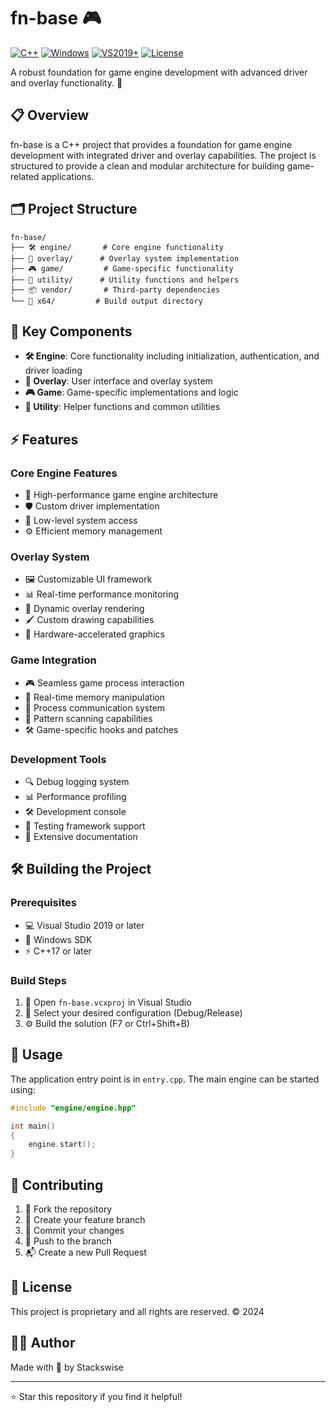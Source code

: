 # fn-base 🎮

[![C++](https://img.shields.io/badge/C++-17-blue.svg?style=flat&logo=c%2B%2B)](https://isocpp.org/)
[![Windows](https://img.shields.io/badge/Platform-Windows-blue.svg?style=flat&logo=windows)](https://www.microsoft.com/windows)
[![VS2019+](https://img.shields.io/badge/Visual%20Studio-2019+-purple.svg?style=flat&logo=visual-studio)](https://visualstudio.microsoft.com/)
[![License](https://img.shields.io/badge/License-Proprietary-red.svg?style=flat)](LICENSE)

A robust foundation for game engine development with advanced driver and overlay functionality. 🚀

## 📋 Overview

fn-base is a C++ project that provides a foundation for game engine development with integrated driver and overlay capabilities. The project is structured to provide a clean and modular architecture for building game-related applications.

## 🗂️ Project Structure

```
fn-base/
├── 🛠️ engine/       # Core engine functionality
├── 🎨 overlay/      # Overlay system implementation
├── 🎮 game/         # Game-specific functionality
├── 🔧 utility/      # Utility functions and helpers
├── 📦 vendor/       # Third-party dependencies
└── 📂 x64/         # Build output directory
```

## 🔑 Key Components

- **🛠️ Engine**: Core functionality including initialization, authentication, and driver loading
- **🎨 Overlay**: User interface and overlay system
- **🎮 Game**: Game-specific implementations and logic
- **🔧 Utility**: Helper functions and common utilities

## ⚡ Features

### Core Engine Features
- 🚀 High-performance game engine architecture
- 🛡️ Custom driver implementation
- 🎯 Low-level system access
- ⚙️ Efficient memory management

### Overlay System
- 🖼️ Customizable UI framework
- 📊 Real-time performance monitoring
- 🎨 Dynamic overlay rendering
- 🖌️ Custom drawing capabilities
- 🎯 Hardware-accelerated graphics

### Game Integration
- 🎮 Seamless game process interaction
- 🔄 Real-time memory manipulation
- 📡 Process communication system
- 🎯 Pattern scanning capabilities
- 🛠️ Game-specific hooks and patches

### Development Tools
- 🔍 Debug logging system
- 📊 Performance profiling
- 🛠️ Development console
- 🧪 Testing framework support
- 📝 Extensive documentation

## 🛠️ Building the Project

### Prerequisites

- 💻 Visual Studio 2019 or later
- 🔧 Windows SDK
- ⚡ C++17 or later

### Build Steps

1. 📂 Open `fn-base.vcxproj` in Visual Studio
2. 🎯 Select your desired configuration (Debug/Release)
3. ⚙️ Build the solution (F7 or Ctrl+Shift+B)

## 📝 Usage

The application entry point is in `entry.cpp`. The main engine can be started using:

```cpp
#include "engine/engine.hpp"

int main()
{
    engine.start();
}
```

## 🤝 Contributing

1. 🔱 Fork the repository
2. 🌿 Create your feature branch
3. 💾 Commit your changes
4. 🚀 Push to the branch
5. 📬 Create a new Pull Request

## 📜 License

This project is proprietary and all rights are reserved. ©️ 2024

## 👨‍💻 Author

Made with 💖 by Stackswise

---
⭐ Star this repository if you find it helpful! 

